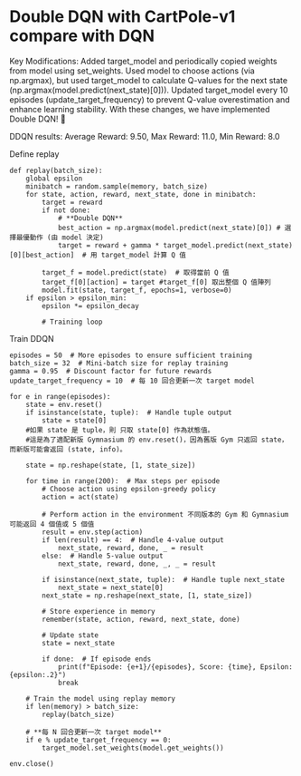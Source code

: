 # Double DQN with CartPole-v1 compare with DQN

Key Modifications:
Added target_model and periodically copied weights from model using set_weights.
Used model to choose actions (via np.argmax), but used target_model to calculate Q-values for the next state (np.argmax(model.predict(next_state)[0])).
Updated target_model every 10 episodes (update_target_frequency) to prevent Q-value overestimation and enhance learning stability.
With these changes, we have implemented Double DQN! 🚀

DDQN results: Average Reward: 9.50, Max Reward: 11.0, Min Reward: 8.0

Define replay

    def replay(batch_size):
        global epsilon
        minibatch = random.sample(memory, batch_size)
        for state, action, reward, next_state, done in minibatch:
            target = reward
            if not done:
                # **Double DQN**
                best_action = np.argmax(model.predict(next_state)[0]) # 選擇最優動作 (由 model 決定)
                target = reward + gamma * target_model.predict(next_state)[0][best_action]  # 用 target_model 計算 Q 值
        
            target_f = model.predict(state)  # 取得當前 Q 值
            target_f[0][action] = target #target_f[0] 取出整個 Q 值陣列
            model.fit(state, target_f, epochs=1, verbose=0)
        if epsilon > epsilon_min:
            epsilon *= epsilon_decay

            # Training loop

Train DDQN

    episodes = 50  # More episodes to ensure sufficient training
    batch_size = 32  # Mini-batch size for replay training
    gamma = 0.95  # Discount factor for future rewards
    update_target_frequency = 10  # 每 10 回合更新一次 target model
     
    for e in range(episodes):
        state = env.reset()
        if isinstance(state, tuple):  # Handle tuple output
            state = state[0]
        #如果 state 是 tuple，則 只取 state[0] 作為狀態值。
        #這是為了適配新版 Gymnasium 的 env.reset()，因為舊版 Gym 只返回 state，而新版可能會返回 (state, info)。
    
        state = np.reshape(state, [1, state_size])
     
        for time in range(200):  # Max steps per episode
            # Choose action using epsilon-greedy policy
            action = act(state)
     
            # Perform action in the environment 不同版本的 Gym 和 Gymnasium 可能返回 4 個值或 5 個值
            result = env.step(action)
            if len(result) == 4:  # Handle 4-value output
                next_state, reward, done, _ = result
            else:  # Handle 5-value output
                next_state, reward, done, _, _ = result
     
            if isinstance(next_state, tuple):  # Handle tuple next_state
                next_state = next_state[0]
            next_state = np.reshape(next_state, [1, state_size])
     
            # Store experience in memory
            remember(state, action, reward, next_state, done)
     
            # Update state
            state = next_state
     
            if done:  # If episode ends
                print(f"Episode: {e+1}/{episodes}, Score: {time}, Epsilon: {epsilon:.2}")
                break
     
        # Train the model using replay memory
        if len(memory) > batch_size:
            replay(batch_size)
    
        # **每 N 回合更新一次 target model**
        if e % update_target_frequency == 0:
            target_model.set_weights(model.get_weights())
     
    env.close()
  

